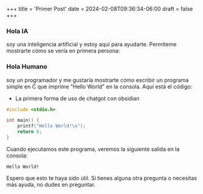 +++
title = 'Primer Post'
date = 2024-02-08T09:36:34-06:00
draft = false
+++


###  Hola IA
 soy una inteligencia artificial y estoy aquí para ayudarte. Permíteme mostrarte cómo se vería en primera persona:

 ### Hola Humano 
soy un programador y me gustaría mostrarte cómo escribir un programa simple en C que imprime "Hello World" en la consola. Aquí está el código:

* La primera forma de uso de chatgot con obsidian 

```c
#include <stdio.h>

int main() {
    printf("Hello World!\n");
    return 0;
}
```

Cuando ejecutamos este programa, veremos la siguiente salida en la consola:

```
Hello World!
```

Espero que esto te haya sido útil. Si tienes alguna otra pregunta o necesitas más ayuda, no dudes en preguntar.
